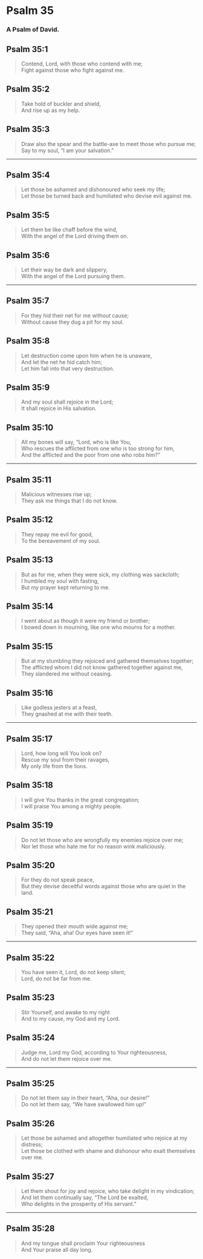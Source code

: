 # Psalm 35

### A Psalm of David.

## Psalm 35:1

> Contend, Lord, with those who contend with me;  
> Fight against those who fight against me.

## Psalm 35:2

> Take hold of buckler and shield,  
> And rise up as my help.

## Psalm 35:3

> Draw also the spear and the battle-axe to meet those who pursue me;  
> Say to my soul, “I am your salvation.”

---

## Psalm 35:4

> Let those be ashamed and dishonoured who seek my life;  
> Let those be turned back and humiliated who devise evil against me.

## Psalm 35:5

> Let them be like chaff before the wind,  
> With the angel of the Lord driving them on.

## Psalm 35:6

> Let their way be dark and slippery,  
> With the angel of the Lord pursuing them.

---

## Psalm 35:7

> For they hid their net for me without cause;  
> Without cause they dug a pit for my soul.

## Psalm 35:8

> Let destruction come upon him when he is unaware,  
> And let the net he hid catch him;  
> Let him fall into that very destruction.

## Psalm 35:9

> And my soul shall rejoice in the Lord;  
> It shall rejoice in His salvation.

## Psalm 35:10

> All my bones will say, “Lord, who is like You,  
> Who rescues the afflicted from one who is too strong for him,  
> And the afflicted and the poor from one who robs him?”

---

## Psalm 35:11

> Malicious witnesses rise up;  
> They ask me things that I do not know.

## Psalm 35:12

> They repay me evil for good,  
> To the bereavement of my soul.

## Psalm 35:13

> But as for me, when they were sick, my clothing was sackcloth;  
> I humbled my soul with fasting,  
> But my prayer kept returning to me.

## Psalm 35:14

> I went about as though it were my friend or brother;  
> I bowed down in mourning, like one who mourns for a mother.

## Psalm 35:15

> But at my stumbling they rejoiced and gathered themselves together;  
> The afflicted whom I did not know gathered together against me,  
> They slandered me without ceasing.

## Psalm 35:16

> Like godless jesters at a feast,  
> They gnashed at me with their teeth.

---

## Psalm 35:17

> Lord, how long will You look on?  
> Rescue my soul from their ravages,  
> My only life from the lions.

## Psalm 35:18

> I will give You thanks in the great congregation;  
> I will praise You among a mighty people.

## Psalm 35:19

> Do not let those who are wrongfully my enemies rejoice over me;  
> Nor let those who hate me for no reason wink maliciously.

## Psalm 35:20

> For they do not speak peace,  
> But they devise deceitful words against those who are quiet in the land.

## Psalm 35:21

> They opened their mouth wide against me;  
> They said, “Aha, aha! Our eyes have seen it!”

---

## Psalm 35:22

> You have seen it, Lord, do not keep silent;  
> Lord, do not be far from me.

## Psalm 35:23

> Stir Yourself, and awake to my right  
> And to my cause, my God and my Lord.

## Psalm 35:24

> Judge me, Lord my God, according to Your righteousness,  
> And do not let them rejoice over me.

---

## Psalm 35:25

> Do not let them say in their heart, “Aha, our desire!”  
> Do not let them say, “We have swallowed him up!”

## Psalm 35:26

> Let those be ashamed and altogether humiliated who rejoice at my distress;  
> Let those be clothed with shame and dishonour who exalt themselves over me.

## Psalm 35:27

> Let them shout for joy and rejoice, who take delight in my vindication;  
> And let them continually say, “The Lord be exalted,  
> Who delights in the prosperity of His servant.”

---

## Psalm 35:28

> And my tongue shall proclaim Your righteousness  
> And Your praise all day long.
